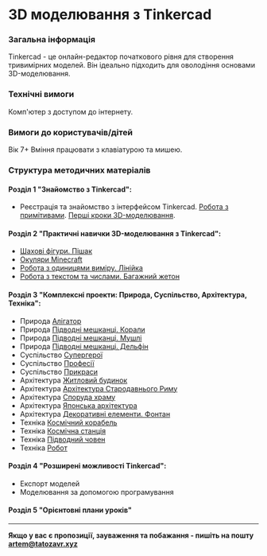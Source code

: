 # 3D моделювання з Tinkercad

### Загальна інформація

Tinkercad - це онлайн-редактор початкового рівня для створення тривимірних моделей. Він ідеально підходить для оволодіння основами 3D-моделювання.

### Технічні вимоги

Комп'ютер з доступом до інтернету.

### Вимоги до користувачів/дітей

Вік 7+
Вміння працювати з клавіатурою та мишею.

### Структура методичних матеріалів

#### Розділ 1 "Знайомство з Tinkercad":

- Реєстрація та знайомство з інтерфейсом Tinkercad. [Робота з примітивами](https://www.tinkercad.com/learn/overview/OXPM7A5IRXTLYOA;collectionId=OY5L5E8IRXTI47Z). [Перші кроки 3D-моделювання](https://www.tinkercad.com/learn/overview/O8XV0X1IRXTXGIH;collectionId=OY5L5E8IRXTI47Z).

#### Розділ 2 "Практичні навички 3D-моделювання з Tinkercad":

- [Шахові фігури. Пішак](https://www.tinkercad.com/learn/overview/O698ZZXIXGFTSXU;collectionId=O2C1PXBIQ2KHCOD)
- [Окуляри Minecraft](https://www.tinkercad.com/learn/overview/O03N1PKJ0SEN4DG;collectionId=O2C1PXBIQ2KHCOD)
- [Робота з одиницями виміру. Лінійка](https://www.tinkercad.com/learn/overview/OFN4E3XIYB2H2PN;collectionId=O2C1PXBIQ2KHCOD)
- [Робота з текстом та числами. Багажний жетон](https://www.tinkercad.com/learn/overview/O0XHVHMIXGFO1D6;collectionId=O2C1PXBIQ2KHCOD)

#### Розділ 3 "Комплексні проекти: Природа, Суспільство, Архітектура, Техніка":

- Природа [Алігатор](https://www.tinkercad.com/learn/overview/OTSZTNJJ0X5DG53;collectionId=OY5L5E8IRXTI47Z)
- Природа [Підводні мешканці. Корали](https://www.tinkercad.com/learn/overview/OSV6OSUIYLZSL0Y;collectionId=OY5L5E8IRXTI47Z)
- Природа [Підводні мешканці. Мушлі](https://www.tinkercad.com/learn/overview/OLI4W1EIYNAUOLW;collectionId=OY5L5E8IRXTI47Z)
- Природа [Підводні мешканці. Дельфін](https://www.tinkercad.com/learn/overview/O1Q4ZIZIUKF5NWE;collectionId=OY5L5E8IRXTI47Z)
- Суспільство [Супергерої](https://www.tinkercad.com/learn/overview/OYZGQIIJ2UPCSCZ;collectionId=OY5L5E8IRXTI47Z)
- Суспільство [Професії](https://www.tinkercad.com/learn/overview/OCKYHQEJ2QEZ0AM;collectionId=OY5L5E8IRXTI47Z)
- Суспільство [Прикраси](https://www.tinkercad.com/learn/overview/O9F5MS1J2QEYRJ4;collectionId=OY5L5E8IRXTI47Z)
- Архітектура [Житловий будинок](https://www.tinkercad.com/learn/overview/OG2TEUVIQFHI7DT;collectionId=OY5L5E8IRXTI47Z)
- Архітектура [Архітектура Стародавнього Риму](https://www.tinkercad.com/learn/overview/OEUS4QTJ6WGON0Y;collectionId=OY5L5E8IRXTI47Z)
- Архітектура [Споруда храму](https://www.tinkercad.com/learn/overview/OHMTQ36J6WGNHL1;collectionId=OY5L5E8IRXTI47Z)
- Архітектура [Японська архітектура](https://www.tinkercad.com/learn/overview/O662FBWJ70QKRP4;collectionId=OY5L5E8IRXTI47Z)
- Архітектура [Декоративні елементи. Фонтан](https://www.tinkercad.com/learn/overview/OZB6S9MJ6WGJ8J6;collectionId=OY5L5E8IRXTI47Z)
- Техніка [Космічний корабель](https://www.tinkercad.com/learn/overview/OJEIEJ7IRXTM0KM;collectionId=OY5L5E8IRXTI47Z)
- Техніка [Космічна станція](https://www.tinkercad.com/learn/overview/OJ7NTHAIRXTO6B2;collectionId=OY5L5E8IRXTI47Z)
- Техніка [Підводний човен](https://www.tinkercad.com/learn/overview/OT05V8XIYLZRJQ8;collectionId=OY5L5E8IRXTI47Z)
- Техніка [Робот](https://www.tinkercad.com/learn/overview/OHOQ0CSJASJS7T3;collectionId=OY5L5E8IRXTI47Z)

#### Розділ 4 "Розширені можливості Tinkercad":

- Експорт моделей
- Моделювання за допомогою програмування

#### Розділ 5 "Орієнтовні плани уроків"


___
**Якщо у вас є пропозиції, зауваження та побажання - пишіть на пошту artem@tatozavr.xyz**

